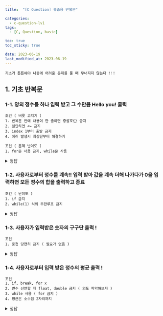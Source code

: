 ```yaml
---
title:  "[C Question] 복습용 반복문" 

categories:
  - c-question-lv1
tags:
  - [C, Question, basic]

toc: true
toc_sticky: true

date: 2023-06-19
last_modified_at: 2023-06-19
---
```


```
기초가 튼튼해야 나중에 어려운 문제를 풀 때 무너지지 않는다 !!!
```

## 1. 기초 반복문

### 1-1. 양의 정수를 하나 입력 받고 그 수만큼 Hello you! 출력
```
조건 ( 버릇 고치기 )
1. 반복문 안에 내용이 한 줄이면 중괄호{} 금지
2. 웬만하면 <= 금지
3. index 1부터 출발 금지
4. 에러 발생시 최상단부터 해결하기

조건 ( 문제 난이도 )
1. for문 사용 금지, while문 사용
```
<details>
<summary>정답</summary>
<div markdown="1">       
```
while (n-- > 0) 
	printf("%d: Hello you! \n", i++);
```
</div>
</details>



### 1-2. 사용자로부터 정수를 계속!! 입력 받아 값을 계속 더해 나가다가 0을 입력하면 모든 정수의 합을 출력하고 종료
```
조건 ( 난이도 )
1. if 금지
2. while(1) 식의 무한루프 금지
```

<details>
<summary>정답</summary>
<div markdown="1">       
```
int sum = 0, num = 1; // 초기식
// 간결하게 !!
while (num != 0) // 조건식
	{
	  printf("input number(0 to quit): ");
		scanf_s("%d", &num); // 증감식
		sum += num; // 복합대입연산자
	}
	printf("sum: %d \n", sum);
```
</div>
</details>


### 1-3. 사용자가 입력받은 숫자의 구구단 출력 !
```
조건
1. 중첩 당연히 금지 ( 필요가 없음 )
```

<details>
<summary>정답</summary>
<div markdown="1">
```
int i = 0, j = 10;
printf("input:");
scanf_s("%d", &i);
while (j-- > 1) printf("%d x %d = %d \n", i, j, i * j);
```
</div>
</details>


### 1-4. 사용자로부터 입력 받은 정수의 평균 출력 !
```
조건
1. if, break, for x
2. 변수 선언할 때 float, double 금지 ( 의도 파악해보자 )
3. while 사용 ( for 금지 )
4. 평균은 소수점 2자리까지
```
<details>
<summary>정답</summary>
<div markdown="1">
```
int i = 0, cnt = 0, num = 0, sum = 0;

printf("How many inputs?:");
scanf_s("%d", &cnt);

while (i++ < cnt)
{
	printf("input number:");
	scanf_s("%d", &num);
	sum += num;
}
printf("avg: %.2f \n", (float)sum/cnt);
```
</div>
</details>

### 1-5. while 사용 2단 ~ 9단 출력
```
조건
1. while문 사용
2. if 금지
3. 변수명 의미 부여
```
<details>
<summary>정답</summary>
<div markdown="1">
```
int dan = 1, mul = 0;

while (dan++ < 9)
{
	printf("----%d단----\n", dan);
	while (mul++ < 9) printf("%d x %d = %d \n", dan, mul, dan * mul);
	mul = 0;
}
```
</div>
</details>


### 1-6 5개의 정수를 입력 받아서 합을 구하되, 1미만이면 입력으로 치지않고 재입력을 요구 ! ( 이거 진짜 재밌음 )
```
조건
1. if 금지
2. break 금지
3. scanf_s 두번 금지
```

<details>
<summary>정답</summary>
<div markdown="1">
```
	int cnt = 0, input = -1, total = 0;

	while (cnt++ < 5)
	{
		// 음수일 때 들어가서
		// 양수일 때 나와서 결과 입력해줘버리면?
		while (input < 0)
		{
			printf("input: ");
			scanf_s("%d", &input);
		}

		total += input;
		input = -1;
	}
	printf("sum: %d", total);
```
</div>
</details>